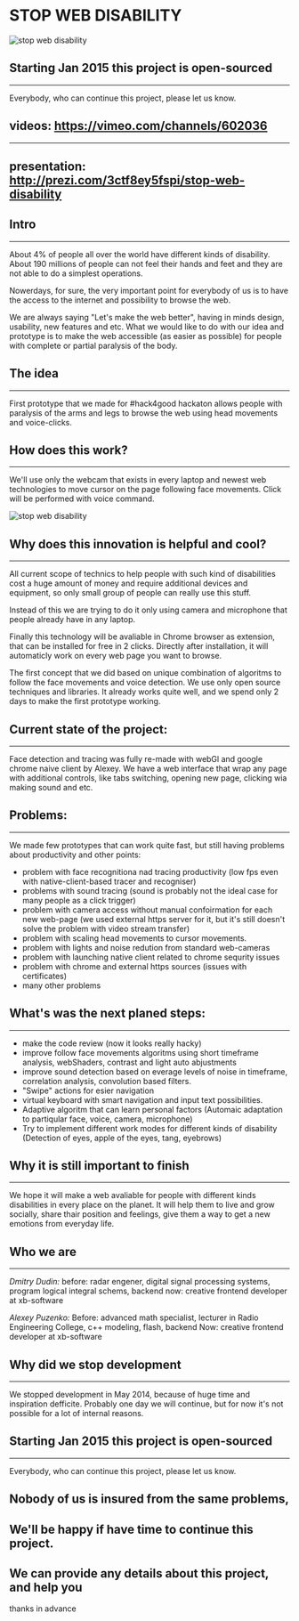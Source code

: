 # STOP WEB DISABILITY

![stop web disability](http://content.screencast.com/users/Nedudi/folders/Jing/media/34707b9a-b52c-45a4-a99a-2272841a6b42/00000761.png "Logo")

## Starting Jan 2015 this project is open-sourced
-----------
Everybody, who can continue this project, please let us know.

## videos: https://vimeo.com/channels/602036
-----------

## presentation: http://prezi.com/3ctf8ey5fspi/stop-web-disability

## Intro
-----------

About 4% of people all over the world have different kinds of disability. About 190 millions of people can not feel their hands and feet and they are not able to do a simplest operations. 

Nowerdays, for sure, the very important point for everybody of us is to have the access to the internet and possibility to browse the web.

We are always saying "Let's make the web better", having in minds design, usability, new features and etc. What we would like to do with our idea and prototype is to make the web accessible (as easier as possible) for people with complete or partial paralysis of the body.

## The idea
-----------
First prototype that we made for #hack4good hackaton allows people with paralysis of the arms and legs to browse the web using head movements and voice-clicks.

## How does this work?
-----------
We'll use only the webcam that exists in every laptop and newest web technologies to move cursor on the page following face movements. Click will be performed with voice command.

![stop web disability](http://content.screencast.com/users/Nedudi/folders/Jing/media/6f249254-f22c-4a11-a35b-bf00455539b9/00000766.png "Logo")

## Why does this innovation is helpful and cool?
-----------
All current scope of technics to help people with such kind of disabilities cost a huge amount of money and require additional devices and equipment, so only small group of people can really use this stuff. 

Instead of this we are trying to do it only using camera and microphone that people already have in any laptop. 

Finally this technology will be avaliable in Chrome browser as extension, that can be installed for free in 2 clicks. Directly after installation, it will automaticly work on every web page you want to browse.

The first concept that we did based on unique combination of algoritms to follow the face movements and voice detection. We use only open source techniques and libraries. It already works quite well, and we spend only 2 days to make the first prototype working.

## Current state of the project:
-----------
Face detection and tracing was fully re-made with webGl and google chrome naive client by Alexey.
We have a web interface that wrap any page with additional controls,  like tabs switching, opening new page, clicking wia making sound and etc.

## Problems:
----------

We made few prototypes that can work quite fast, but still having problems about productivity and other points:

- problem with face recognitiona nad tracing productivity (low fps even with native-client-based tracer and recogniser)
- problems with sound tracing (sound is probably not the ideal case for many people as a click trigger)
- problem with camera access without manual confoirmation for each new web-page (we used external https server for it, but it's still doesn't solve the problem with video stream transfer)
- problem with scaling head movements to cursor movements.
- problem with lights and noise redution from standard web-cameras
- problem with launching native client related to chrome sequrity issues
- problem with chrome and external https sources (issues with certificates)
- many other problems

## What's was the next planed steps:
-----------

* make the code review (now it looks really hacky)
* improve follow face movements algoritms using short timeframe analysis,  webShaders, contrast and light auto abjustments
* improve sound detection based on everage levels of noise in timeframe, correlation analysis, convolution based filters.
* "Swipe" actions for esier navigation
* virtual keyboard with smart navigation and input text possibilities.
* Adaptive algoritm that can learn personal factors (Automaic adaptation to partiqular face, voice, camera, microphone)
* Try to implement different work modes for different kinds of disability (Detection of eyes, apple of the eyes, tang, eyebrows)

## Why it is still important to finish
-----------
We hope it will make a web avaliable for people with different kinds disabilities in every place on the planet. It will help them to live and grow socially, share thair position and feelings, give them a way to get a new emotions from everyday life.


## Who we are
-----------
*Dmitry Dudin:*
before: radar engener, digital signal processing systems, program logical integral schems, backend
now: creative frontend developer at xb-software

*Alexey Puzenko:*
Before: advanced math specialist, lecturer in Radio Engineering College, c++ modeling, flash, backend
Now: creative frontend developer at xb-software

## Why did we stop development
-----------
We stopped development in May 2014, because of huge time and inspiration defficite. Probably one day we will continue,  but for now it's not possible for a lot of internal reasons.

## Starting Jan 2015 this project is open-sourced
-----------
Everybody, who can continue this project, please let us know.

## Nobody of us is insured from the same problems, 
## We'll be happy if have time to continue this project. 
## We can provide any details about this project, and help you

thanks in advance
